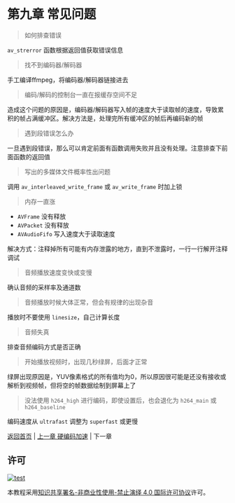# 第九章 常见问题

> 如何排查错误

`av_strerror` 函数根据返回值获取错误信息

> 找不到编码器/解码器

手工编译ffmpeg，将编码器/解码器链接进去

> 编码/解码的控制台一直在报缓存空间不足

造成这个问题的原因是，编码器/解码器写入帧的速度大于读取帧的速度，导致累积的帧占满缓冲区。解决方法是，处理完所有缓冲区的帧后再编码新的帧

> 遇到段错误怎么办

一旦遇到段错误，那么可以肯定前面有函数调用失败并且没有处理。注意排查下前面函数的返回值

> 写出的多媒体文件概率性出问题

调用 `av_interleaved_write_frame` 或 `av_write_frame` 时加上锁

> 内存一直涨

* `AVFrame` 没有释放
* `AVPacket` 没有释放
* `AVAudioFifo` 写入速度大于读取速度

解决方式：注释掉所有可能有内存泄露的地方，直到不泄露时，一行一行解开注释调试

> 音频播放速度变快或变慢

确认音频的采样率及通道数

> 音频播放时候大体正常，但会有规律的出现杂音

播放时不要使用 `linesize`，自己计算长度

> 音频失真

排查音频编码方式是否正确

> 开始播放视频时，出现几秒绿屏，后面才正常

绿屏出现原因是，YUV像素格式的所有值均为0，所以原因很可能是还没有接收或解析到视频帧，但将空的帧数据绘制到屏幕上了

> 没法使用 `h264_high` 进行编码，即使设置后，也会退化为 `h264_main` 或 `h264_baseline`

编码速度从 `ultrafast` 调整为 `superfast` 或更慢

[返回首页](../README.md) | [上一章 硬编码加速](./08_hard.md) | 下一章

## 许可

[![test](https://i.creativecommons.org/l/by-nc-nd/4.0/80x15.png)](http://creativecommons.org/licenses/by-nc-nd/4.0/)

本教程采用[知识共享署名-非商业性使用-禁止演绎 4.0 国际许可协议](http://creativecommons.org/licenses/by-nc-nd/4.0/)许可。

